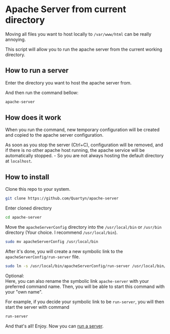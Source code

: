 # Apache Server from current directory
Moving all files you want to host locally to `/var/www/html` can be really annoying.

This script will allow you to run the apache server from the current working directory.

## How to run a server
Enter the directory you want to host the apache server from.

And then run the command bellow:
```zsh
apache-server
```
## How does it work
When you run the command, new temporary configuration will be created and copied to the apache server configuration.

As soon as you stop the server (Ctrl+C), configuration will be removed, and if there is no other apache host running, the apache service will be automatically stopped. - So you are not always hosting the default directory at `localhost`.

## How to install
Clone this repo to your system.
```zsh
git clone https://github.com/Quartyn/apache-server
```
Enter cloned directory
```zsh
cd apache-server
```
Move the `apacheServerConfig` directory into the `/usr/local/bin` or `/usr/bin` directory (Your choice. I recommend `/usr/local/bin`).
```zsh
sudo mv apacheServerConfig /usr/local/bin
```
After it's done, you will create a new symbolic link to the `apacheServerConfig/run-server` file.
```zsh
sudo ln -s /usr/local/bin/apacheServerConfig/run-server /usr/local/bin/apache-server
```
Optional:   
Here, you can also rename the symbolic link `apache-server` with your preferred command name. Then, you will be able to start this command with your "own name".

For example, if you decide your symbolic link to be `run-server`, you will then start the server with command
```zsh
run-server
```

And that's all! Enjoy. Now you can [run a server](#how-to-run-a-server).